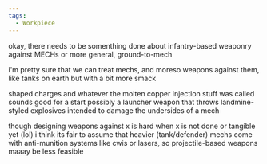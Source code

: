 ```yaml
---
tags:
  - Workpiece
---
```

okay, there needs to be somenthing done about infantry-based weaponry against MECHs
or more general, ground-to-mech

i'm pretty sure that we can treat mechs, and moreso weapons against them, like tanks on earth but with a bit more smack

shaped charges and whatever the molten copper injection stuff was called sounds good for a start
possibly a launcher weapon that throws landmine-styled explosives intended to damage the undersides of a mech 

though designing weapons against x is hard when x is not done or tangible yet (lol) 
i think its fair to assume that heavier (tank/defender) mechs come with anti-munition systems like cwis or lasers, so projectile-based weapons maaay be less feasible 